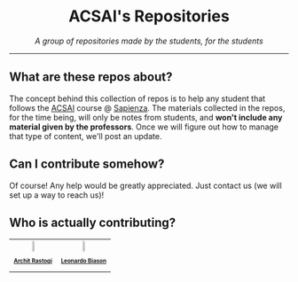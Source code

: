 <h1 align="center">ACSAI's Repositories</h1>
<p align="center"><i>A group of repositories made by the students, for the students</i></p>

---

## What are these repos about?

The concept behind this collection of repos is to help any student that follows the [ACSAI](https://acsai.di.uniroma1.it/) course @ [Sapienza](https://www.uniroma1.it). The materials collected in the repos, for the time being, will only be notes from students, and **won't include any material given by the professors**. Once we will figure out how to manage that type of content, we'll post an update.

## Can I contribute somehow?

Of course! Any help would be greatly appreciated. Just contact us (we will set up a way to reach us)!

## Who is actually contributing?

<table align="center">
  <tr>
    <td align="center"><a href="https://github.com/ArchitRastogi20"><img src="https://github.com/ArchitRastogi20.png" width="14%"><br><p style="font-size: 10px"><b>Archit Rastogi</b></p></a></td>
    <td align="center"><a href="https://github.com/ElBi21"><img src="https://github.com/ElBi21.png" width="14%"><br><p style="font-size: 10px"><b>Leonardo Biason</b></p></a></td>
  </tr>
</table>
